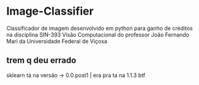 # Image-Classifier
Classificador de imagem desenvolvido em python para ganho de créditos na disciplina SIN-393 Visão Computacional do professor João Fernando Mari da Universidade Federal de Viçosa

## trem q deu errado

sklearn tá na versão -> 0.0.post1 | era pra ta na 1.1.3 btf